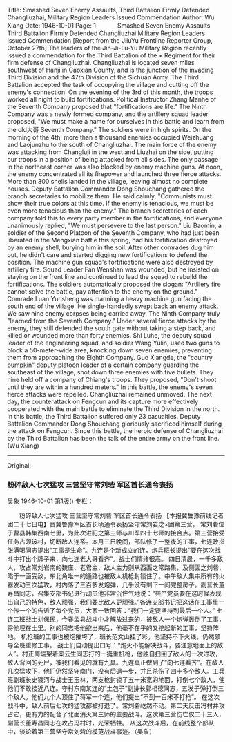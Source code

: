 Title: Smashed Seven Enemy Assaults, Third Battalion Firmly Defended Changliuzhai, Military Region Leaders Issued Commendation
Author: Wu Xiang
Date: 1946-10-01
Page: 1
　
　　Smashed Seven Enemy Assaults
    Third Battalion Firmly Defended Changliuzhai
    Military Region Leaders Issued Commendation
    [Report from the JiluYu Frontline Reporter Group, October 27th] The leaders of the Jin-Ji-Lu-Yu Military Region recently issued a commendation for the Third Battalion of the × Regiment for their firm defense of Changliuzhai.
    Changliuzhai is located seven miles southwest of Hanji in Caoxian County, and is the junction of the invading Third Division and the 47th Division of the Sichuan Army. The Third Battalion accepted the task of occupying the village and cutting off the enemy's connection. On the evening of the 3rd of this month, the troops worked all night to build fortifications. Political Instructor Zhang Manhe of the Seventh Company proposed that "fortifications are life." The Ninth Company was a newly formed company, and the artillery squad leader proposed, "We must make a name for ourselves in this battle and learn from the old大哥 Seventh Company." The soldiers were in high spirits.
    On the morning of the 4th, more than a thousand enemies occupied Weizhuang and Laojunzhu to the south of Changliuzhai. The main force of the enemy was attacking from Changluji in the west and Liuzhai on the side, putting our troops in a position of being attacked from all sides. The only passage in the northeast corner was also blocked by enemy machine guns. At noon, the enemy concentrated all its firepower and launched three fierce attacks. More than 300 shells landed in the village, leaving almost no complete houses. Deputy Battalion Commander Dong Shouchang gathered the branch secretaries to mobilize them. He said calmly, "Communists must show their true colors at this time. If the enemy is tenacious, we must be even more tenacious than the enemy." The branch secretaries of each company told this to every party member in the fortifications, and everyone unanimously replied, "We must persevere to the last person."
    Liu Baomin, a soldier of the Second Platoon of the Seventh Company, who had just been liberated in the Mengxian battle this spring, had his fortification destroyed by an enemy shell, burying him in the soil. After other comrades dug him out, he didn't care and started digging new fortifications to defend the position.
    The machine gun squad's fortifications were also destroyed by artillery fire. Squad Leader Fan Wenshan was wounded, but he insisted on staying on the front line and continued to lead the squad to rebuild the fortifications.
    The soldiers automatically proposed the slogan: "Artillery fire cannot solve the battle, pay attention to the enemy on the ground." Comrade Luan Yunsheng was manning a heavy machine gun facing the south end of the village. He single-handedly swept back an enemy attack. We saw nine enemy corpses being carried away. The Ninth Company truly "learned from the Seventh Company." Under several fierce attacks by the enemy, they still defended the south gate without taking a step back, and killed or wounded more than forty enemies. Shi Luhe, the deputy squad leader of the engineering squad, and soldier Wang Yulin, used two guns to block a 50-meter-wide area, knocking down seven enemies, preventing them from approaching the Eighth Company. Guo Xiangde, the "country bumpkin" deputy platoon leader of a certain company guarding the southeast of the village, shot down three enemies with five bullets. They nine held off a company of Chiang's troops. They proposed, "Don't shoot until they are within a hundred meters."
    In this battle, the enemy's seven fierce attacks were repelled. Changliuzhai remained unmoved. The next day, the counterattack on Fengcun and its capture more effectively cooperated with the main battle to eliminate the Third Division in the north. In this battle, the Third Battalion suffered only 23 casualties. Deputy Battalion Commander Dong Shouchang gloriously sacrificed himself during the attack on Fengcun.
    Since this battle, the heroic defense of Changliuzhai by the Third Battalion has been the talk of the entire army on the front line. (Wu Xiang)



<hr /> 

Original: 


### 粉碎敌人七次猛攻  三营坚守常刘砦  军区首长通令表扬
吴象
1946-10-01
第1版()
专栏：

　　粉碎敌人七次猛攻
    三营坚守常刘砦
    军区首长通令表扬
    【本报冀鲁豫前线记者团二十七日电】晋冀鲁豫军区首长顷通令表扬坚守常刘岩之×团第三营。
    常刘砦位于曹县韩集西南七里，为此次进犯之第三师与川军四十七师的接合点。第三营接受任务占领该村，切断敌人连系。本月三日晚间，部队修了一整夜的工事，七连政指张满喝同志提出“工事是生命”。九连是个新成立的连，炮兵班长提出“要在这次战斗中打出个牌子来，向七连老大哥看齐”。战士们情绪很高。
    四日清晨，一千多敌人，攻占常刘岩南的魏庄、老君主，敌人主力则从西面之常路集，及侧面之刘砦，陷于一面受敌，东北角唯一的通路也被敌人机枪封锁住了。中午敌人集中所有的火器发动三次猛攻，村内落了三百多发炮弹，几乎没有剩下一间完整房子。副营长董寿昌同志，召集支部书记进行动员他非常沉住气地说：“共产党员要在这时候表现出自己的特色，敌人顽强，我们要比敌人更顽强。”各连支部书记把这话在工事里一个传一个的告诉了每个党员，大家一致回答：“我们一定要坚持到最后一个人。”
    七连二班战士刘保民，今春孟县战斗中才解放过来的，被敌人一个炮弹轰倒了工事，将他埋在土里。别的同志把他挖出来后，他毫不在乎的又挖起新的工事，坚持阵地。
    机枪班的工事也被炮摧垮了，班长范文山挂了彩，他坚持不下火线，仍然领导全班重修工事。
    战士们自动提出口号：“炮火不能解决战斗，要注意地面上的敌人”。村正南端架着栾云生同志打的一挺重机枪，他独自扫回了敌人的一次进攻，敌人背回的死尸，被我们看见的就有九具。九连真正做到了“向七连看齐”。在敌人几次猛攻下，他们仍然坚守南门，没有后退一步，并且杀伤了四十多个敌人。工兵班副班长史戮河与战士王玉林，两支枪封锁了五十米宽的地面，打倒七个敌人，使他们不敢接近八连。守村东南某连的“土包子”副排长郭相德同志，五发子弹打倒三个敌人。他们九个人顶住了蒋军一个连，他们提出“不到一百米不打枪”。
    在这次战斗中，敌人前后七次的猛攻都被打退了。常刘砦屹然不动。第二天反击冯村并攻占它，更有力的配合了北面消灭第三师的主要战斗。这次第三营伤亡仅二十三人，副营长董寿昌同志在攻占冯村时，光荣牺牲。
    从这次战斗后，在前线整个部队中，谈论着第三营坚守常刘砦的模范战斗事迹。（吴象）
